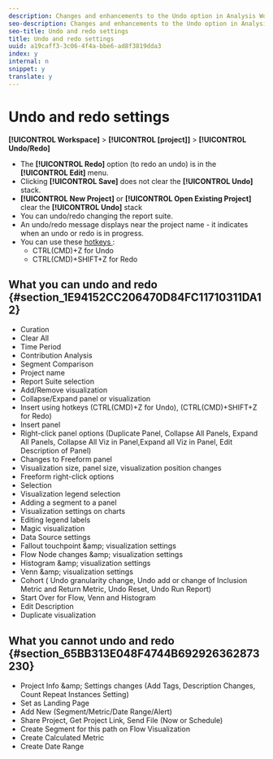 ```yaml
---
description: Changes and enhancements to the Undo option in Analysis Workspace .
seo-description: Changes and enhancements to the Undo option in Analysis Workspace .
seo-title: Undo and redo settings
title: Undo and redo settings
uuid: a19caff3-3c06-4f4a-bbe6-ad8f3819dda3
index: y
internal: n
snippet: y
translate: y
---
```


# Undo and redo settings

**[!UICONTROL  Workspace]** > **[!UICONTROL  [project]]** > **[!UICONTROL  Undo/Redo]** 

* The **[!UICONTROL  Redo]** option (to redo an undo) is in the **[!UICONTROL  Edit]** menu.
* Clicking **[!UICONTROL  Save]** does not clear the **[!UICONTROL  Undo]** stack.
* **[!UICONTROL  New Project]** or **[!UICONTROL  Open Existing Project]** clear the **[!UICONTROL  Undo]** stack
* You can undo/redo changing the report suite.
* An undo/redo message displays near the project name - it indicates when an undo or redo is in progress.
* You can use these [ hotkeys ](../../analysis_workspace_bucket/freeform_overview/fa_shortcut_keys.md#concept_9A6356084DBC4D468E265E7A65B3E051): 
    * CTRL(CMD)+Z for Undo
    * CTRL(CMD)+SHIFT+Z for Redo


## What you can undo and redo {#section_1E94152CC206470D84FC11710311DA12}


* Curation
* Clear All
* Time Period
* Contribution Analysis
* Segment Comparison
* Project name
* Report Suite selection
* Add/Remove visualization
* Collapse/Expand panel or visualization
* Insert using hotkeys (CTRL(CMD)+Z for Undo), (CTRL(CMD)+SHIFT+Z for Redo)
* Insert panel
* Right-click panel options (Duplicate Panel, Collapse All Panels, Expand All Panels, Collapse All Viz in Panel,Expand all Viz in Panel, Edit Description of Panel)
* Changes to Freeform panel
* Visualization size, panel size, visualization position changes
* Freeform right-click options
* Selection
* Visualization legend selection
* Adding a segment to a panel
* Visualization settings on charts
* Editing legend labels
* Magic visualization
* Data Source settings
* Fallout touchpoint &amp;amp; visualization settings
* Flow Node changes &amp;amp; visualization settings
* Histogram &amp;amp; visualization settings
* Venn &amp;amp; visualization settings
* Cohort ( Undo granularity change, Undo add or change of Inclusion Metric and Return Metric, Undo Reset, Undo Run Report)
* Start Over for Flow, Venn and Histogram
* Edit Description
* Duplicate visualization

## What you cannot undo and redo {#section_65BB313E048F4744B692926362873230}


* Project Info &amp;amp; Settings changes (Add Tags, Description Changes, Count Repeat Instances Setting)
* Set as Landing Page
* Add New (Segment/Metric/Date Range/Alert)
* Share Project, Get Project Link, Send File (Now or Schedule)
* Create Segment for this path on Flow Visualization
* Create Calculated Metric
* Create Date Range
